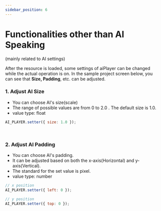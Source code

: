 ```yaml
---
sidebar_position: 6
---
```


# Functionalities other than AI Speaking
(mainly related to AI settings)

After the resource is loaded, some settings of aiPlayer can be changed while the actual operation is on. In the sample project screen below, you can see that **Size, Padding**, etc. can be adjusted.

### 1. Adjust AI Size

- You can choose AI's size(scale)
- The range of possible values are from 0 to 2.0 . The default size is 1.0.
- value type: float

```javascript
AI_PLAYER.setter({ size: 1.0 });
```

<br/>

### 2. Adjust AI Padding

- You can choose AI's padding.
- It can be adjusted based on both the x-axis(Horizontal) and y-axis(Vertical).
- The standard for the set value is pixel.
- value type: number

```javascript
// x position
AI_PLAYER.setter({ left: 0 });

// y position
AI_PLAYER.setter({ top: 0 });
```

